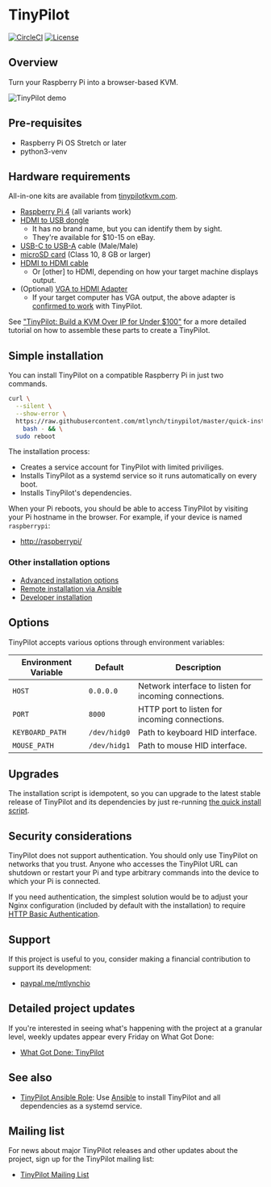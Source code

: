 # TinyPilot

[![CircleCI](https://circleci.com/gh/mtlynch/tinypilot.svg?style=svg)](https://circleci.com/gh/mtlynch/tinypilot) [![License](http://img.shields.io/:license-mit-blue.svg?style=flat-square)](LICENSE)

## Overview

Turn your Raspberry Pi into a browser-based KVM.

![TinyPilot demo](https://raw.githubusercontent.com/mtlynch/tinypilot/master/demo.gif)

## Pre-requisites

* Raspberry Pi OS Stretch or later
* python3-venv

## Hardware requirements

All-in-one kits are available from [tinypilotkvm.com](https://tinypilotkvm.com/order).

* [Raspberry Pi 4](https://amzn.to/3fdarLM) (all variants work)
* [HDMI to USB dongle](https://amzn.to/2YHEvJN)
  * It has no brand name, but you can identify them by sight.
  * They're available for $10-15 on eBay.
* [USB-C to USB-A](https://www.amazon.com/AmazonBasics-Type-C-USB-Male-Cable/dp/B01GGKYN0A/) cable (Male/Male)
* [microSD card](https://amzn.to/2VH0RcL) (Class 10, 8 GB or larger)
* [HDMI to HDMI cable](https://amzn.to/3gnlZwj)
  * Or \[other\] to HDMI, depending on how your target machine displays output.
* (Optional) [VGA to HDMI Adapter](https://amzn.to/30SZWYh)
  * If your target computer has VGA output, the above adapter is [confirmed to work](https://github.com/mtlynch/tinypilot/issues/76#issuecomment-664736402) with TinyPilot.

See ["TinyPilot: Build a KVM Over IP for Under $100"](https://mtlynch.io/tinypilot/#how-to-build-your-own-tinypilot) for a more detailed tutorial on how to assemble these parts to create a TinyPilot.

## Simple installation

You can install TinyPilot on a compatible Raspberry Pi in just two commands.

```bash
curl \
  --silent \
  --show-error \
  https://raw.githubusercontent.com/mtlynch/tinypilot/master/quick-install | \
    bash - && \
  sudo reboot
```

The installation process:

* Creates a service account for TinyPilot with limited priviliges.
* Installs TinyPilot as a systemd service so it runs automatically on every boot.
* Installs TinyPilot's dependencies.

When your Pi reboots, you should be able to access TinyPilot by visiting your Pi hostname in the browser. For example, if your device is named `raspberrypi`:

* [http://raspberrypi/](http://raspberrypi/)

### Other installation options

* [Advanced installation options](https://github.com/mtlynch/tinypilot/wiki/Installation-Options#advanced-installation)
* [Remote installation via Ansible](https://github.com/mtlynch/tinypilot/wiki/Installation-Options#remote-installation)
* [Developer installation](https://github.com/mtlynch/tinypilot/wiki/Installation-Options#developer-installation)

## Options

TinyPilot accepts various options through environment variables:

| Environment Variable | Default      | Description |
|----------------------|--------------|-------------|
| `HOST`               | `0.0.0.0`    | Network interface to listen for incoming connections. |
| `PORT`               | `8000`       | HTTP port to listen for incoming connections. |
| `KEYBOARD_PATH`      | `/dev/hidg0` | Path to keyboard HID interface. |
| `MOUSE_PATH`         | `/dev/hidg1` | Path to mouse HID interface. |

## Upgrades

The installation script is idempotent, so you can upgrade to the latest stable release of TinyPilot and its dependencies by just re-running [the quick install script](#simple-installation).

## Security considerations

TinyPilot does not support authentication. You should only use TinyPilot on networks that you trust. Anyone who accesses the TinyPilot URL can shutdown or restart your Pi and type arbitrary commands into the device to which your Pi is connected.

If you need authentication, the simplest solution would be to adjust your Nginx configuration (included by default with the installation) to require [HTTP Basic Authentication](https://docs.nginx.com/nginx/admin-guide/security-controls/configuring-http-basic-authentication/).

## Support

If this project is useful to you, consider making a financial contribution to support its development:

* [paypal.me/mtlynchio](https://paypal.me/mtlynchio)

## Detailed project updates

If you're interested in seeing what's happening with the project at a granular level, weekly updates appear every Friday on What Got Done:

* [What Got Done: TinyPilot](https://whatgotdone.com/michael/project/tinypilot)

## See also

* [TinyPilot Ansible Role](https://github.com/mtlynch/ansible-role-tinypilot): Use [Ansible](https://docs.ansible.com/ansible/latest/index.html) to install TinyPilot and all dependencies as a systemd service.

## Mailing list

For news about major TinyPilot releases and other updates about the project, sign up for the TinyPilot mailing list:

* [TinyPilot Mailing List](https://tinypilotkvm.com/about)
